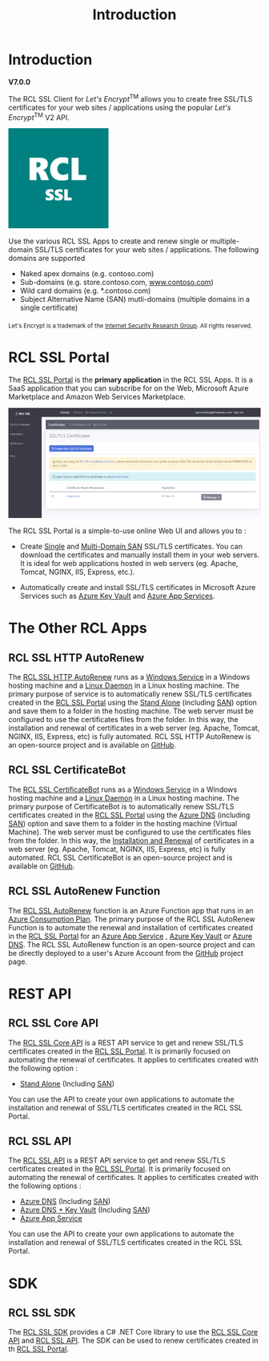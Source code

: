 ﻿---
title: Introduction
description: The RCL SSL client for Let's Encrypt allows you to create SSL/TLS certificates for your web sites / applications using the popular Let's Encrypt V2 API.
has_children: true
nav_order: 1
---

# Introduction
**V7.0.0**

The RCL SSL Client for *Let's Encrypt*<sup>TM</sup> allows you to create free SSL/TLS certificates for your web sites / applications using the popular *Let's Encrypt*<sup>TM</sup> V2 API.

![image](./images/portal/rcl_ssl_200.png)

Use the various RCL SSL Apps to create and renew single or multiple-domain SSL/TLS certificates for your web sites / applications. The following domains are supported

- Naked apex domains (e.g. contoso.com)
- Sub-domains (e.g. store.contoso.com, www.contoso.com)
- Wild card domains (e.g. *.contoso.com) 
- Subject Alternative Name (SAN) mutli-domains (multiple domains in a single certificate) 

<sub>Let's Encrypt is a trademark of the [Internet Security Research Group](https://www.abetterinternet.org/). All rights reserved.</sub>

# RCL SSL Portal

The [RCL SSL Portal](../portal/portal) is the **primary application** in the RCL SSL Apps. It is a SaaS application that you can subscribe for on the Web, Microsoft Azure Marketplace and Amazon Web Services Marketplace.

![image](./images/portal/portal.PNG)

The RCL SSL Portal is a simple-to-use online Web UI and allows you to :

- Create [Single](../portal/stand-alone) and [Multi-Domain SAN](../portal/stand-alone-san) SSL/TLS certificates. You can download the certificates and manually install them in your web servers. It is ideal for web applications hosted in web servers (eg. Apache, Tomcat, NGINX, IIS, Express, etc.).

- Automatically create and install SSL/TLS certificates in Microsoft Azure Services such as [Azure Key Vault](./portal/azure-keyvault.md) and [Azure App Services](./portal/azure-appservice.md).

# The Other RCL Apps

## RCL SSL HTTP AutoRenew

The [RCL SSL HTTP AutoRenew](./httpautorenew/httpautorenew.md) runs as a [Windows Service](../certbot/windows-service) in a Windows hosting machine and a [Linux Daemon](../certbot/linux-daemon) in a Linux hosting machine. The primary purpose of service is to automatically renew SSL/TLS certificates created in the [RCL SSL Portal](./portal/portal.md) using the [Stand Alone](./portal/stand-alone.md) (including [SAN](./portal/stand-alone-san.md)) option and save them to a folder in the hosting machine. The web server must be configured to use the certificates files from the folder. In this way, the installation and renewal of certificates in a web server (eg. Apache, Tomcat, NGINX, IIS, Express, etc) is fully automated. RCL SSL HTTP AutoRenew is an open-source project and is available on [GitHub](https://github.com/rcl-ssl/RCL.SSL.CertificateBot).

## RCL SSL CertificateBot

The [RCL SSL CertificateBot](../certbot/certbot) runs as a [Windows Service](../certbot/windows-service) in a Windows hosting machine and a [Linux Daemon](../certbot/linux-daemon) in a Linux hosting machine. The primary purpose of CertificateBot is to automatically renew SSL/TLS certificates created in the [RCL SSL Portal](./portal/portal.md) using the [Azure DNS](./portal/azure-dns.md) (including [SAN](./portal/azure-dns-san.md)) option and save them to a folder in the hosting machine (Virtual Machine). The web server must be configured to use the certificates files from the folder. In this way, the [Installation and Renewal](../installations/installations) of certificates in a web server (eg. Apache, Tomcat, NGINX, IIS, Express, etc) is fully automated. RCL SSL CertificateBot is an open-source project and is available on [GitHub](https://github.com/rcl-ssl/RCL.SSL.CertificateBot).

## RCL SSL AutoRenew Function

The [RCL SSL AutoRenew](/autorenew/autorenew) function is an Azure Function app that runs in an [Azure Consumption Plan](https://docs.microsoft.com/en-us/azure/azure-functions/consumption-plan). The primary purpose of the RCL SSL AutoRenew Function is to automate the renewal and installation of certificates created in the [RCL SSL Portal](./portal/portal.md) for an [Azure App Service](./portal/azure-appservice.md) , [Azure Key Vault](./portal/azure-keyvault.md) or [Azure DNS](./portal/azure-dns.md). The RCL SSL AutoRenew function is an open-source project and can be directly deployed to a user's Azure Account from the [GitHub](https://github.com/rcl-ssl/RCL.SSL.AutoRenew.Function) project page.

# REST API 

## RCL SSL Core API

The [RCL SSL Core API](./apicore/) is a REST API service to get and renew SSL/TLS certificates created in the [RCL SSL Portal](./portal/portal.md). It is primarily focused on automating the renewal of certificates. It applies to certificates created with the following option :

- [Stand Alone](./portal/stand-alone.md) (Including [SAN](./portal/stand-alone-san.md))

You can use the API to create your own applications to automate the installation and renewal of SSL/TLS certificates created in the RCL SSL Portal.

## RCL SSL API

The [RCL SSL API](../api/api) is a REST API service to get and renew SSL/TLS certificates created in the [RCL SSL Portal](./portal/portal.md). It is primarily focused on automating the renewal of certificates. It applies to certificates created with the following options :

- [Azure DNS](./portal/azure-dns.md) (Including [SAN](./portal/azure-dns-san.md))
- [Azure DNS + Key Vault](./portal/azure-keyvault.md) (Including [SAN](./portal/azure-keyvault-san.md))
- [Azure App Service](./portal/azure-appservice.md)

You can use the API to create your own applications to automate the installation and renewal of SSL/TLS certificates created in the RCL SSL Portal.

# SDK

## RCL SSL SDK

The [RCL SSL SDK](https://github.com/rcl-ssl/RCL.SDK) provides a C# .NET Core library to use the [RCL SSL Core API](./apicore/api.md) and [RCL SSL API](./api/api.md). The SDK can be used to renew certificates created in th [RCL SSL Portal](./portal/portal.md).



